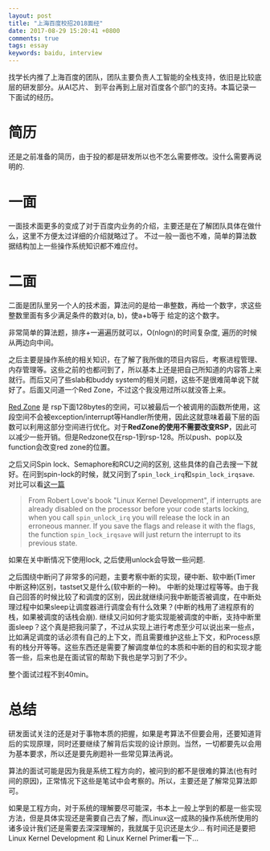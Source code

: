 ```yaml
---
layout: post
title: "上海百度校招2018面经"
date: 2017-08-29 15:20:41 +0800
comments: true
tags: essay
keywords: baidu, interview
---
```


找学长内推了上海百度的团队，团队主要负责人工智能的全栈支持，依旧是比较底层的研发部分。从AI芯片、
到平台再到上层对百度各个部门的支持。本篇记录一下面试的经历。

<!-- more -->

# 简历

还是之前准备的简历，由于投的都是研发所以也不怎么需要修改。没什么需要再说明的.

# 一面

一面技术面更多的变成了对于百度内业务的介绍，主要还是在了解团队具体在做什么，这里不方便太过详细的介绍就略过了。
不过一般一面也不难，简单的算法数据结构加上一些操作系统知识都不难应付。

# 二面

二面是团队里另一个人的技术面，算法问的是给一串整数，再给一个数字，求这些整数里面有多少满足条件的数对(a, b)，使a+b等于
给定的这个数字。

非常简单的算法题，排序+一遍遍历就可以，O(nlogn)的时间复杂度, 遍历的时候从两边向中间。

之后主要是操作系统的相关知识，在了解了我所做的项目内容后，考察进程管理、内存管理等。这些之前的也都问到了，所以基本上还是把自己所知道的内容答上来就行。而后又问了些slab和buddy system的相关问题，这些不是很难简单说下就好了。后面又问道一个Red Zone，不过这个我没用过所以就没答上来。

[Red Zone](http://eli.thegreenplace.net/2011/09/06/stack-frame-layout-on-x86-64/) 是 rsp下面128bytes的空间，可以被最后一个被调用的函数所使用，这段空间不会被exception/interrupt等Handler所使用，因此这就意味着最下层的函数可以利用这部分空间进行优化。对于**RedZone的使用不需要改变RSP**，因此可以减少一些开销。但是Redzone仅在rsp-1到rsp-128。所以push、pop以及function会改变red zone的位置。


之后又问Spin lock、Semaphore和RCU之间的区别, 这些具体的自己去搜一下就好。在问到spin-lock的时候，就又问到了`spin_lock_irq`和`spin_lock_irqsave`. 对比可以看[这一篇](https://stackoverflow.com/questions/2559602/spin-lock-irqsave-vs-spin-lock-irq)

> From Robert Love's book "Linux Kernel Development", if interrupts are already disabled on the processor before your code starts locking, when you call `spin_unlock_irq` you will release the lock in an erroneous manner. If you save the flags and release it with the flags, the function `spin_lock_irqsave` will just return the interrupt to its previous state.

如果在关中断情况下使用lock, 之后使用unlock会导致一些问题.

之后围绕中断问了非常多的问题，主要考察中断的实现，硬中断、软中断(Timer中断这种)区别，tastset又是什么(软中断的一种)。 中断的处理过程等等。由于我自己回答的时候比较了和调度的区别，因此就继续问我中断能否被调度，在中断处理过程中如果sleep让调度器进行调度会有什么效果？(中断的栈用了进程原有的栈，如果被调度的话栈会崩). 继续又问如何才能实现能被调度的中断，支持中断里面sleep？这个真是把我问蒙了，不过从实现上进行考虑至少可以说出来一些点，比如满足调度的话必须有自己的上下文，而且需要维护这些上下文，和Process原有的栈分开等等。这些东西还是需要了解调度单位的本质和中断的目的和实现才能答一些，后来也是在面试官的帮助下我也是学习到了不少。

整个面试过程不到40min。


# 总结

研发面试关注的还是对于事物本质的把握，如果是考算法不但要会用，还要知道背后的实现原理，同时还要继续了解背后实现的设计原则。当然，一切都要先以会用为基本要求，所以还是要先刷题补一些常见算法再说。

算法的面试可能是因为我是系统工程方向的，被问到的都不是很难的算法(也有时间的原因)，正常情况下这些是笔试中会考察的。所以，主要还是了解常见算法即可。

如果是工程方向，对于系统的理解要尽可能深，书本上一般上学到的都是一些实现方法，但是具体实现还是需要自己去了解，而Linux这一成熟的操作系统所使用的诸多设计我们还是需要去深深理解的，我就属于见识还是太少... 有时间还是要把Linux Kernel Development 和 Linux Kernel Primer看一下... 

